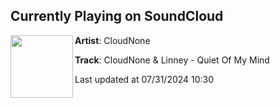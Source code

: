 ## Currently Playing on SoundCloud

[<img align="left" width="100" src="https://i1.sndcdn.com/artworks-fqur6aygq2Bjt0SG-G8539w-t500x500.jpg">](https://soundcloud.com/cloudnone/cloudnone-linney-quiet-of-my-mind)

**Artist**: CloudNone 

**Track**: CloudNone & Linney - Quiet Of My Mind

Last updated at 07/31/2024 10:30
